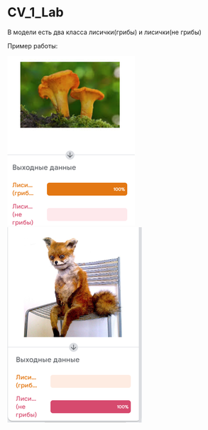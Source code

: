 # CV_1_Lab

В модели есть два класса лисички(грибы) и лисички(не грибы)

Пример работы: 

![Image alt](https://github.com/DarkVrat/CV_1_Lab/blob/main/screen/Screenshot_1.png)
![Image alt](https://github.com/DarkVrat/CV_1_Lab/blob/main/screen/Screenshot_2.png)
